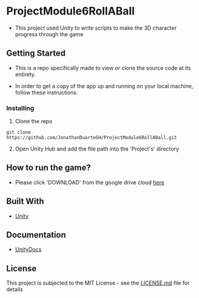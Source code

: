 # ProjectModule6RollABall

- This project used Unity to write scripts to make the 3D character progress through the game

## Getting Started

- This is a repo specifically made to view or clone the source code at its entirety.

- In order to get a copy of the app up and running on your local machine, follow these instructions.

### Installing

1. Clone the repo

```
git clone https://github.com/JonathanDuarteGH/ProjectModule6RollABall.git
```

2. Open Unity Hub and add the file path into the 'Project's' directory

## How to run the game?

* Please click 'DOWNLOAD' from the google drive cloud [here](https://drive.google.com/file/d/1iujdyHJWtVQTZ-QXS6gGiOr0ATxKEzC8/view?usp=sharing)

## Built With

* [Unity](https://unity.com/)

## Documentation
* [UnityDocs](https://docs.unity3d.com/Manual/index.html)

## License

This project is subjected to the MIT License - see the [LICENSE.md](LICENSE.md) file for details